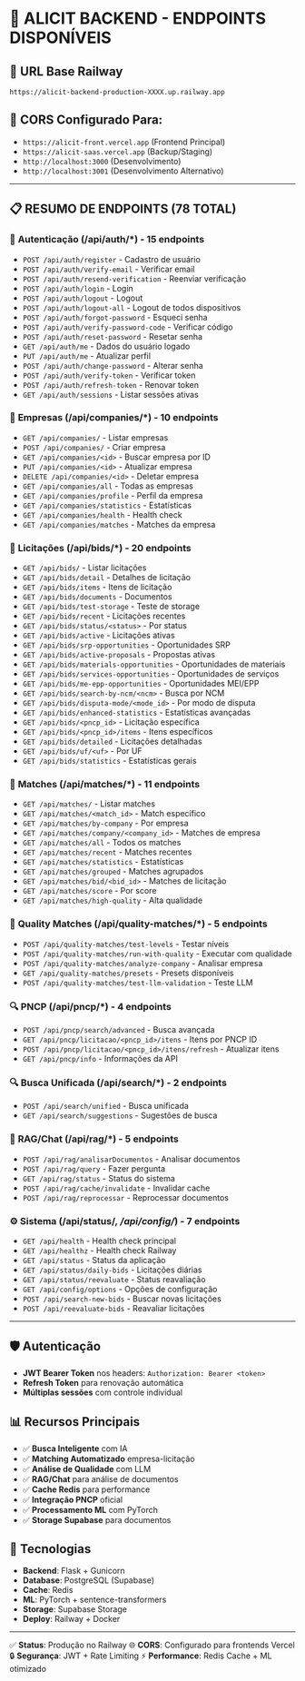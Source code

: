 # 🚀 **ALICIT BACKEND - ENDPOINTS DISPONÍVEIS**

## 📡 **URL Base Railway**
```
https://alicit-backend-production-XXXX.up.railway.app
```

## 🔐 **CORS Configurado Para:**
- `https://alicit-front.vercel.app` (Frontend Principal)
- `https://alicit-saas.vercel.app` (Backup/Staging)
- `http://localhost:3000` (Desenvolvimento)
- `http://localhost:3001` (Desenvolvimento Alternativo)

---

## 📋 **RESUMO DE ENDPOINTS (78 TOTAL)**

### 🔐 **Autenticação (/api/auth/*) - 15 endpoints**
- `POST /api/auth/register` - Cadastro de usuário
- `POST /api/auth/verify-email` - Verificar email
- `POST /api/auth/resend-verification` - Reenviar verificação
- `POST /api/auth/login` - Login
- `POST /api/auth/logout` - Logout
- `POST /api/auth/logout-all` - Logout de todos dispositivos
- `POST /api/auth/forgot-password` - Esqueci senha
- `POST /api/auth/verify-password-code` - Verificar código
- `POST /api/auth/reset-password` - Resetar senha
- `GET /api/auth/me` - Dados do usuário logado
- `PUT /api/auth/me` - Atualizar perfil
- `POST /api/auth/change-password` - Alterar senha
- `POST /api/auth/verify-token` - Verificar token
- `POST /api/auth/refresh-token` - Renovar token
- `GET /api/auth/sessions` - Listar sessões ativas

### 🏢 **Empresas (/api/companies/*) - 10 endpoints**
- `GET /api/companies/` - Listar empresas
- `POST /api/companies/` - Criar empresa
- `GET /api/companies/<id>` - Buscar empresa por ID
- `PUT /api/companies/<id>` - Atualizar empresa
- `DELETE /api/companies/<id>` - Deletar empresa
- `GET /api/companies/all` - Todas as empresas
- `GET /api/companies/profile` - Perfil da empresa
- `GET /api/companies/statistics` - Estatísticas
- `GET /api/companies/health` - Health check
- `GET /api/companies/matches` - Matches da empresa

### 📄 **Licitações (/api/bids/*) - 20 endpoints**
- `GET /api/bids/` - Listar licitações
- `GET /api/bids/detail` - Detalhes de licitação
- `GET /api/bids/items` - Itens de licitação
- `GET /api/bids/documents` - Documentos
- `GET /api/bids/test-storage` - Teste de storage
- `GET /api/bids/recent` - Licitações recentes
- `GET /api/bids/status/<status>` - Por status
- `GET /api/bids/active` - Licitações ativas
- `GET /api/bids/srp-opportunities` - Oportunidades SRP
- `GET /api/bids/active-proposals` - Propostas ativas
- `GET /api/bids/materials-opportunities` - Oportunidades de materiais
- `GET /api/bids/services-opportunities` - Oportunidades de serviços
- `GET /api/bids/me-epp-opportunities` - Oportunidades MEI/EPP
- `GET /api/bids/search-by-ncm/<ncm>` - Busca por NCM
- `GET /api/bids/disputa-mode/<mode_id>` - Por modo de disputa
- `GET /api/bids/enhanced-statistics` - Estatísticas avançadas
- `GET /api/bids/<pncp_id>` - Licitação específica
- `GET /api/bids/<pncp_id>/items` - Itens específicos
- `GET /api/bids/detailed` - Licitações detalhadas
- `GET /api/bids/uf/<uf>` - Por UF
- `GET /api/bids/statistics` - Estatísticas gerais

### 🎯 **Matches (/api/matches/*) - 11 endpoints**
- `GET /api/matches/` - Listar matches
- `GET /api/matches/<match_id>` - Match específico
- `GET /api/matches/by-company` - Por empresa
- `GET /api/matches/company/<company_id>` - Matches de empresa
- `GET /api/matches/all` - Todos os matches
- `GET /api/matches/recent` - Matches recentes
- `GET /api/matches/statistics` - Estatísticas
- `GET /api/matches/grouped` - Matches agrupados
- `GET /api/matches/bid/<bid_id>` - Matches de licitação
- `GET /api/matches/score` - Por score
- `GET /api/matches/high-quality` - Alta qualidade

### 🎯 **Quality Matches (/api/quality-matches/*) - 5 endpoints**
- `POST /api/quality-matches/test-levels` - Testar níveis
- `POST /api/quality-matches/run-with-quality` - Executar com qualidade
- `POST /api/quality-matches/analyze-company` - Analisar empresa
- `GET /api/quality-matches/presets` - Presets disponíveis
- `POST /api/quality-matches/test-llm-validation` - Teste LLM

### 🔍 **PNCP (/api/pncp/*) - 4 endpoints**
- `POST /api/pncp/search/advanced` - Busca avançada
- `GET /api/pncp/licitacao/<pncp_id>/itens` - Itens por PNCP ID
- `POST /api/pncp/licitacao/<pncp_id>/itens/refresh` - Atualizar itens
- `GET /api/pncp/info` - Informações da API

### 🔍 **Busca Unificada (/api/search/*) - 2 endpoints**
- `POST /api/search/unified` - Busca unificada
- `GET /api/search/suggestions` - Sugestões de busca

### 🤖 **RAG/Chat (/api/rag/*) - 5 endpoints**
- `POST /api/rag/analisarDocumentos` - Analisar documentos
- `POST /api/rag/query` - Fazer pergunta
- `GET /api/rag/status` - Status do sistema
- `POST /api/rag/cache/invalidate` - Invalidar cache
- `POST /api/rag/reprocessar` - Reprocessar documentos

### ⚙️ **Sistema (/api/status/*, /api/config/*) - 7 endpoints**
- `GET /api/health` - Health check principal
- `GET /api/healthz` - Health check Railway
- `GET /api/status` - Status da aplicação
- `GET /api/status/daily-bids` - Licitações diárias
- `GET /api/status/reevaluate` - Status reavaliação
- `GET /api/config/options` - Opções de configuração
- `POST /api/search-new-bids` - Buscar novas licitações
- `POST /api/reevaluate-bids` - Reavaliar licitações

---

## 🛡️ **Autenticação**
- **JWT Bearer Token** nos headers: `Authorization: Bearer <token>`
- **Refresh Token** para renovação automática
- **Múltiplas sessões** com controle individual

## 📊 **Recursos Principais**
- ✅ **Busca Inteligente** com IA
- ✅ **Matching Automatizado** empresa-licitação
- ✅ **Análise de Qualidade** com LLM
- ✅ **RAG/Chat** para análise de documentos
- ✅ **Cache Redis** para performance
- ✅ **Integração PNCP** oficial
- ✅ **Processamento ML** com PyTorch
- ✅ **Storage Supabase** para documentos

## 🔧 **Tecnologias**
- **Backend**: Flask + Gunicorn
- **Database**: PostgreSQL (Supabase)
- **Cache**: Redis
- **ML**: PyTorch + sentence-transformers
- **Storage**: Supabase Storage
- **Deploy**: Railway + Docker

---

✅ **Status**: Produção no Railway
🌐 **CORS**: Configurado para frontends Vercel
🔒 **Segurança**: JWT + Rate Limiting
⚡ **Performance**: Redis Cache + ML otimizado 